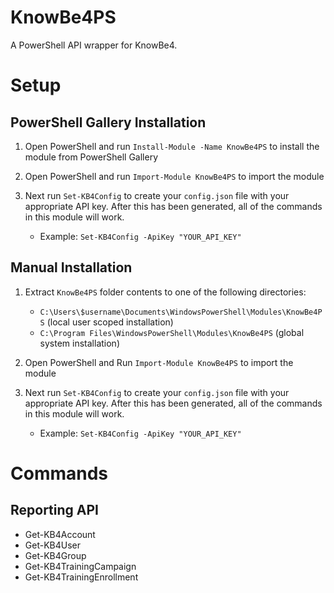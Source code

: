 # KnowBe4PS
A PowerShell API wrapper for KnowBe4.

# Setup
## PowerShell Gallery Installation
1. Open PowerShell and run `Install-Module -Name KnowBe4PS` to install the module from PowerShell Gallery
2. Open PowerShell and run `Import-Module KnowBe4PS` to import the module
3. Next run `Set-KB4Config` to create your `config.json` file with your appropriate API key. After this has been generated, all of the commands in this module will work.

    - Example: `Set-KB4Config -ApiKey "YOUR_API_KEY"`

## Manual Installation
1. Extract `KnowBe4PS` folder contents to one of the following directories:
    - `C:\Users\$username\Documents\WindowsPowerShell\Modules\KnowBe4PS` (local user scoped installation)
    - `C:\Program Files\WindowsPowerShell\Modules\KnowBe4PS` (global system installation)
    
2. Open PowerShell and Run `Import-Module KnowBe4PS` to import the module  

3. Next run `Set-KB4Config` to create your `config.json` file with your appropriate API key. After this has been generated, all of the commands in this module will work.

    - Example: `Set-KB4Config -ApiKey "YOUR_API_KEY"`

# Commands
## Reporting API
- Get-KB4Account
- Get-KB4User
- Get-KB4Group
- Get-KB4TrainingCampaign
- Get-KB4TrainingEnrollment
